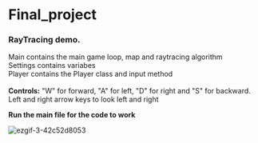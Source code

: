 # Final_project
### RayTracing demo.  <br />
Main contains the main game loop, map and raytracing algorithm<br />
Settings contains variabes <br />
Player contains the Player class and input method <br />
<br />
**Controls:** "W" for forward, "A" for left, "D" for right and "S" for backward. Left and right arrow keys to look left and right

**Run the main file for the code to work**

![ezgif-3-42c52d8053](https://user-images.githubusercontent.com/91599389/149656609-05855189-becc-476f-82c0-a45b667719c1.gif)
